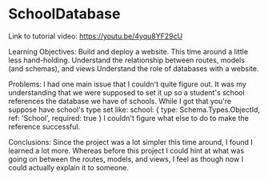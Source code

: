 # SchoolDatabase

Link to tutorial video:
https://youtu.be/4yqu8YF29cU

Learning Objectives:
Build and deploy a website. This time around a little less hand-holding.
Understand the relationship between routes, models (and schemas), and views
Understand the role of databases with a website. 

Problems:
I had one main issue that I couldn't quite figure out. It was my understanding that we were supposed to set it up so a student's school references the database we have of schools. While I got that you're suppose have school's type set like:
    school: { type: Schema.Types.ObjectId, ref: 'School', required: true }
I couldn't figure what else to do to make the reference successful.

Conclusions:
Since the project was a lot simpler this time around, I found I learned a lot more. Whereas before this project I could hint at what was going on between the routes, models, and views, I feel as though now I could actually explain it to someone.
